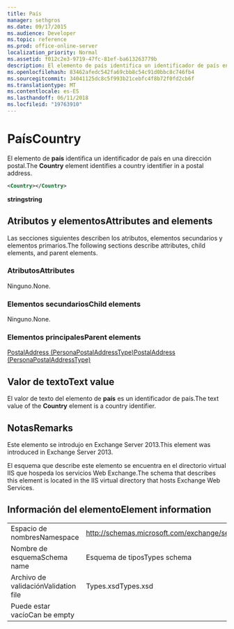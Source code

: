 ```yaml
---
title: País
manager: sethgros
ms.date: 09/17/2015
ms.audience: Developer
ms.topic: reference
ms.prod: office-online-server
localization_priority: Normal
ms.assetid: f012c2e3-9719-47fc-81ef-ba613263779b
description: El elemento de país identifica un identificador de país en una dirección postal.
ms.openlocfilehash: 83462afedc542fa69cbb8c54c91d0bbc8c746fb4
ms.sourcegitcommit: 34041125dc8c5f993b21cebfc4f8b72f0fd2cb6f
ms.translationtype: MT
ms.contentlocale: es-ES
ms.lasthandoff: 06/11/2018
ms.locfileid: "19763910"
---
```

# <a name="country"></a><span data-ttu-id="95cf6-103">País</span><span class="sxs-lookup"><span data-stu-id="95cf6-103">Country</span></span>

<span data-ttu-id="95cf6-104">El elemento de **país** identifica un identificador de país en una dirección postal.</span><span class="sxs-lookup"><span data-stu-id="95cf6-104">The **Country** element identifies a country identifier in a postal address.</span></span> 
  
```XML
<Country></Country>
```

 <span data-ttu-id="95cf6-105">**string**</span><span class="sxs-lookup"><span data-stu-id="95cf6-105">**string**</span></span>
## <a name="attributes-and-elements"></a><span data-ttu-id="95cf6-106">Atributos y elementos</span><span class="sxs-lookup"><span data-stu-id="95cf6-106">Attributes and elements</span></span>

<span data-ttu-id="95cf6-107">Las secciones siguientes describen los atributos, elementos secundarios y elementos primarios.</span><span class="sxs-lookup"><span data-stu-id="95cf6-107">The following sections describe attributes, child elements, and parent elements.</span></span>
  
### <a name="attributes"></a><span data-ttu-id="95cf6-108">Atributos</span><span class="sxs-lookup"><span data-stu-id="95cf6-108">Attributes</span></span>

<span data-ttu-id="95cf6-109">Ninguno.</span><span class="sxs-lookup"><span data-stu-id="95cf6-109">None.</span></span>
  
### <a name="child-elements"></a><span data-ttu-id="95cf6-110">Elementos secundarios</span><span class="sxs-lookup"><span data-stu-id="95cf6-110">Child elements</span></span>

<span data-ttu-id="95cf6-111">Ninguno.</span><span class="sxs-lookup"><span data-stu-id="95cf6-111">None.</span></span>
  
### <a name="parent-elements"></a><span data-ttu-id="95cf6-112">Elementos principales</span><span class="sxs-lookup"><span data-stu-id="95cf6-112">Parent elements</span></span>

[<span data-ttu-id="95cf6-113">PostalAddress (PersonaPostalAddressType)</span><span class="sxs-lookup"><span data-stu-id="95cf6-113">PostalAddress (PersonaPostalAddressType)</span></span>](postaladdress-personapostaladdresstype.md)
  
## <a name="text-value"></a><span data-ttu-id="95cf6-114">Valor de texto</span><span class="sxs-lookup"><span data-stu-id="95cf6-114">Text value</span></span>

<span data-ttu-id="95cf6-115">El valor de texto del elemento de **país** es un identificador de país.</span><span class="sxs-lookup"><span data-stu-id="95cf6-115">The text value of the **Country** element is a country identifier.</span></span> 
  
## <a name="remarks"></a><span data-ttu-id="95cf6-116">Notas</span><span class="sxs-lookup"><span data-stu-id="95cf6-116">Remarks</span></span>

<span data-ttu-id="95cf6-117">Este elemento se introdujo en Exchange Server 2013.</span><span class="sxs-lookup"><span data-stu-id="95cf6-117">This element was introduced in Exchange Server 2013.</span></span>
  
<span data-ttu-id="95cf6-118">El esquema que describe este elemento se encuentra en el directorio virtual IIS que hospeda los servicios Web Exchange.</span><span class="sxs-lookup"><span data-stu-id="95cf6-118">The schema that describes this element is located in the IIS virtual directory that hosts Exchange Web Services.</span></span>
  
## <a name="element-information"></a><span data-ttu-id="95cf6-119">Información del elemento</span><span class="sxs-lookup"><span data-stu-id="95cf6-119">Element information</span></span>

|||
|:-----|:-----|
|<span data-ttu-id="95cf6-120">Espacio de nombres</span><span class="sxs-lookup"><span data-stu-id="95cf6-120">Namespace</span></span>  <br/> |http://schemas.microsoft.com/exchange/services/2006/types  <br/> |
|<span data-ttu-id="95cf6-121">Nombre de esquema</span><span class="sxs-lookup"><span data-stu-id="95cf6-121">Schema name</span></span>  <br/> |<span data-ttu-id="95cf6-122">Esquema de tipos</span><span class="sxs-lookup"><span data-stu-id="95cf6-122">Types schema</span></span>  <br/> |
|<span data-ttu-id="95cf6-123">Archivo de validación</span><span class="sxs-lookup"><span data-stu-id="95cf6-123">Validation file</span></span>  <br/> |<span data-ttu-id="95cf6-124">Types.xsd</span><span class="sxs-lookup"><span data-stu-id="95cf6-124">Types.xsd</span></span>  <br/> |
|<span data-ttu-id="95cf6-125">Puede estar vacío</span><span class="sxs-lookup"><span data-stu-id="95cf6-125">Can be empty</span></span>  <br/> ||
   

